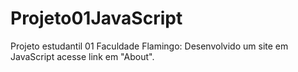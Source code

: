 # Projeto01JavaScript
Projeto estudantil 01 Faculdade Flamingo:
Desenvolvido um site em JavaScript  acesse link em "About".
